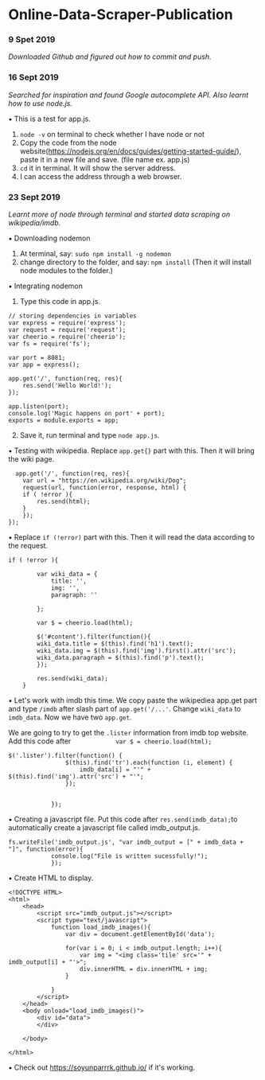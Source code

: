 # Online-Data-Scraper-Publication

### 9 Spet 2019
*Downloaded Github and figured out how to commit and push.*

### 16 Sept 2019
*Searched for inspiration and found Google autocomplete API. Also learnt how to use node.js.*

:black_small_square: This is a test for app.js.
  1. `node -v` on terminal to check whether I have node or not
  2. Copy the code from the node website(https://nodejs.org/en/docs/guides/getting-started-guide/), paste it in a new file and save. (file name ex. app.js)
  3. `cd` it in terminal. It will show the server address.
  4. I can access the address through a web browser.

### 23 Sept 2019
*Learnt more of node through terminal and started data scraping on wikipedia/imdb.*

:black_small_square: Downloading nodemon
  1. At terminal, say:
`sudo npm install -g nodemon`
  2. change directory to the folder, and say:
`npm install`
  (Then it will install node modules to the folder.)

:black_small_square: Integrating nodemon
  1. Type this code in app.js.
```
// storing dependencies in variables
var express = require('express');
var request = require('request');
var cheerio = require('cheerio');
var fs = require('fs');

var port = 8081;
var app = express();

app.get('/', function(req, res){
    res.send('Hello World!');
});

app.listen(port);
console.log('Magic happens on port' + port);
exports = module.exports = app;
```
  2. Save it, run terminal and type `node app.js`.
  
:black_small_square: Testing with wikipedia.
  Replace `app.get{}` part with this. Then it will bring the wiki page.
```
  app.get('/', function(req, res){
    var url = "https://en.wikipedia.org/wiki/Dog";
    request(url, function(error, response, html) {
    if ( !error ){
        res.send(html);
    }
    });
});
```
:black_small_square: Replace `if (!error)` part with this. Then it will read the data according to the request.
```
if ( !error ){
        
        var wiki_data = {
            title: '',
            img: '',
            paragraph: ''
            
        }; 
        
        var $ = cheerio.load(html);
        
        $('#content').filter(function(){
        wiki_data.title = $(this).find('h1').text();
        wiki_data.img = $(this).find('img').first().attr('src');
        wiki_data.paragraph = $(this).find('p').text();
        });
        
        res.send(wiki_data);
    }
```

:black_small_square: Let's work with imdb this time.
We copy paste the wikipediea app.get part and type `/imdb` after slash part of `app.get('/...'`. Change `wiki_data` to `imdb_data`. Now we have two `app.get`.

We are going to try to get the `.lister` information from imdb top website. Add this code after `            var $ = cheerio.load(html);`

```
$('.lister').filter(function() {
                $(this).find('tr').each(function (i, element) {
                    imdb_data[i] = "'" + $(this).find('img').attr('src') + "'";
                });


            });
```

:black_small_square: Creating a javascript file. 
Put this code after `res.send(imdb_data);`to automatically create a javascript file called imdb_output.js.
```
fs.writeFile('imdb_output.js', "var imdb_output = [" + imdb_data + "]", function(error){
            console.log("File is written sucessfully!");
            });
```

:black_small_square: Create HTML to display.
```
<!DOCTYPE HTML>
<html>
    <head>
        <script src="imdb_output.js"></script>
        <script type="text/javascript">
            function load_imdb_images(){
                var div = document.getElementById('data');
                
                for(var i = 0; i < imdb_output.length; i++){
                    var img = "<img class='tile' src='" + imdb_output[i] + "'>";
                    div.innerHTML = div.innerHTML + img;
                }
                
            }
        </script>
    </head>
    <body onload="load_imdb_images()">
        <div id="data">
        </div>
    
    </body>
    
</html>
```
:black_small_square: Check out https://soyunparrrk.github.io/ if it's working.
